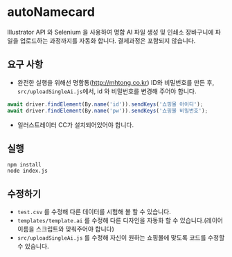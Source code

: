 # autoNamecard

Illustrator API 와 Selenium 을 사용하여 명함 AI 파일 생성 및 인쇄소 장바구니에 파일을 업로드하는 과정까지를 자동화 합니다. 결제과정은 포함되지 않습니다.

## 요구 사항

- 완전한 실행을 위해선 명함통(http://mhtong.co.kr) ID와 비밀번호를 만든 후, `src/uploadSingleAi.js`에서, id 와 비밀번호를 변경해 주어야 합니다.

```javascript
await driver.findElement(By.name('id')).sendKeys('쇼핑몰 아이디');
await driver.findElement(By.name('pw')).sendKeys('쇼핑몰 비밀번호');
```

- 일러스트레이터 CC가 설치되어있어야 합니다.

## 실행

```
npm install
node index.js
```

## 수정하기
- `test.csv` 를 수정해 다른 데이터를 시험해 볼 할 수 있습니다.
- `templates/template.ai` 를 수정해 다른 디자인을 자동화 할 수 있습니다.(레이어 이름을 스크립트와 맞춰주어야 합니다)
- `src/uploadSingleAi.js` 를 수정해 자신이 원하는 쇼핑몰에 맞도록 코드를 수정할 수 있습니다.
